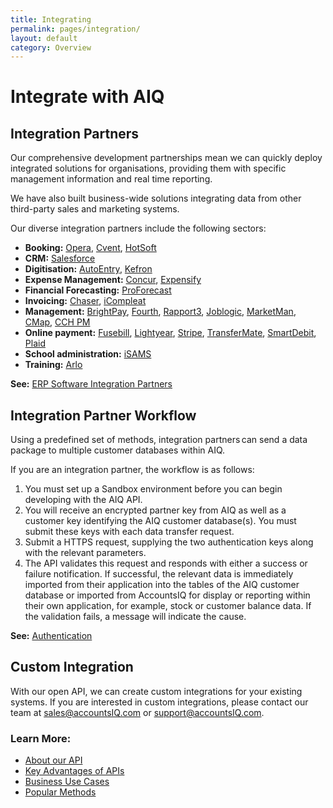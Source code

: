 ```yaml
---
title: Integrating
permalink: pages/integration/
layout: default
category: Overview
---
```

# Integrate with AIQ
## Integration Partners
Our comprehensive development partnerships mean we can quickly deploy integrated solutions for organisations, providing them with specific management information and real time reporting. 

We have also built business-wide solutions integrating data from other third-party sales and marketing systems. 

Our diverse integration partners include the following sectors:

- **Booking:** [Opera](https://www.accountsiq.com/features/integrations/opera/), [Cvent](https://www.accountsiq.com/features/integrations/cvent/), [HotSoft](https://www.accountsiq.com/features/integrations/hotsoft/)
- **CRM:** [Salesforce](https://www.accountsiq.com/features/integrations/salesforce/)
- **Digitisation:** [AutoEntry](https://www.accountsiq.com/features/integrations/autoentry/), [Kefron](https://www.accountsiq.com/features/integrations/kefron-ap/)
- **Expense Management:** [Concur](https://www.accountsiq.com/features/integrations/concur/), [Expensify](https://www.accountsiq.com/features/integrations/expensify/)
- **Financial Forecasting:** [ProForecast](https://www.accountsiq.com/features/integrations/proforecast/)
- **Invoicing:** [Chaser](https://www.accountsiq.com/features/integrations/chaser/), [iCompleat](https://www.accountsiq.com/features/integrations/icompleat/)
- **Management:** [BrightPay](https://www.accountsiq.com/features/integrations/brightpay/), [Fourth](https://www.accountsiq.com/features/integrations/fourth/), [Rapport3](https://www.accountsiq.com/features/integrations/brightpay/), [Joblogic](https://www.accountsiq.com/features/integrations/joblogic-integration/), [MarketMan](https://www.accountsiq.com/features/integrations/marketman/), [CMap](https://www.accountsiq.com/features/integrations/cmap/), [CCH PM](https://www.accountsiq.com/features/integrations/cch-pm/)
- **Online payment:** [Fusebill](https://www.accountsiq.com/features/integrations/fusebill/), [Lightyear](https://www.accountsiq.com/features/integrations/lightyear/), [Stripe](https://www.accountsiq.com/features/integrations/stripe-payments/), [TransferMate](https://www.accountsiq.com/features/integrations/transfermate/), [SmartDebit](https://www.accountsiq.com/features/integrations/smartdebit/), [Plaid](https://www.accountsiq.com/features/integrations/plaid-integration/)
- **School administration:** [iSAMS](https://www.accountsiq.com/features/integrations/isams/)
- **Training:** [Arlo](https://www.accountsiq.com/arlo-training-management-system/)

**See:** [ERP Software Integration Partners](https://www.accountsiq.com/features/integrations/software-integration-partner/)


## Integration Partner Workflow
Using a predefined set of methods, integration partners can send a data package to multiple customer databases within AIQ.

If you are an integration partner, the workflow is as follows:
1. You must set up a Sandbox environment before you can begin developing with the AIQ API.
2. You will receive an encrypted partner key from AIQ as well as a customer key identifying the AIQ customer database(s). You must submit these keys with each data transfer request. 
3. Submit a HTTPS request, supplying the two authentication keys along with the relevant parameters. 
4. The API validates this request and responds with either a success or failure notification. If successful, the relevant data is immediately imported from their application into the tables of the AIQ customer database or imported from AccountsIQ for display or reporting within their own application, for example, stock or customer balance data. If the validation fails, a message will indicate the cause.

**See:** [Authentication](/pages/authentication/)

## Custom Integration
With our open API, we can create custom integrations for your existing systems. If you are interested in custom integrations, please contact our team at [sales@accountsIQ.com](mailto:sales@accountsIQ.com) or [support@accountsIQ.com](mailto:support@accountsIQ.com).

### Learn More:
- [About our API](/index/)
- [Key Advantages of APIs](/pages/advantages/)
- [Business Use Cases](/pages/usecases/)
- [Popular Methods](/pages/datatypes/)